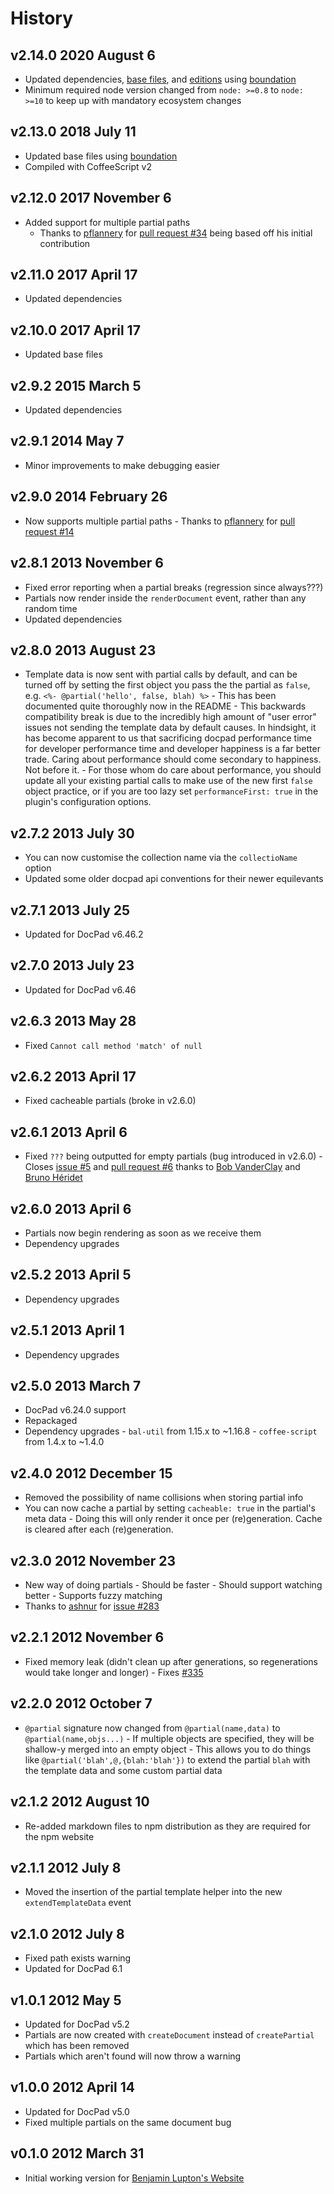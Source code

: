 # History

## v2.14.0 2020 August 6

-   Updated dependencies, [base files](https://github.com/bevry/base), and [editions](https://editions.bevry.me) using [boundation](https://github.com/bevry/boundation)
-   Minimum required node version changed from `node: >=0.8` to `node: >=10` to keep up with mandatory ecosystem changes

## v2.13.0 2018 July 11

-   Updated base files using [boundation](https://github.com/bevry/boundation)
-   Compiled with CoffeeScript v2

## v2.12.0 2017 November 6

-   Added support for multiple partial paths
    -   Thanks to [pflannery](https://github.com/pflannery) for [pull request #34](https://github.com/docpad/docpad-plugin-partials/pull/34) being based off his initial contribution

## v2.11.0 2017 April 17

-   Updated dependencies

## v2.10.0 2017 April 17

-   Updated base files

## v2.9.2 2015 March 5

-   Updated dependencies

## v2.9.1 2014 May 7

-   Minor improvements to make debugging easier

## v2.9.0 2014 February 26

-   Now supports multiple partial paths - Thanks to [pflannery](https://github.com/pflannery) for [pull request #14](https://github.com/docpad/docpad-plugin-partials/pull/14)

## v2.8.1 2013 November 6

-   Fixed error reporting when a partial breaks (regression since always???)
-   Partials now render inside the `renderDocument` event, rather than any random time
-   Updated dependencies

## v2.8.0 2013 August 23

-   Template data is now sent with partial calls by default, and can be turned off by setting the first object you pass the the partial as `false`, e.g. `<%- @partial('hello', false, blah) %>` - This has been documented quite thoroughly now in the README - This backwards compatibility break is due to the incredibly high amount of "user error" issues not sending the template data by default causes. In hindsight, it has become apparent to us that sacrificing docpad performance time for developer performance time and developer happiness is a far better trade. Caring about performance should come secondary to happiness. Not before it. - For those whom do care about performance, you should update all your existing partial calls to make use of the new first `false` object practice, or if you are too lazy set `performanceFirst: true` in the plugin's configuration options.

## v2.7.2 2013 July 30

-   You can now customise the collection name via the `collectioName` option
-   Updated some older docpad api conventions for their newer equilevants

## v2.7.1 2013 July 25

-   Updated for DocPad v6.46.2

## v2.7.0 2013 July 23

-   Updated for DocPad v6.46

## v2.6.3 2013 May 28

-   Fixed `Cannot call method 'match' of null`

## v2.6.2 2013 April 17

-   Fixed cacheable partials (broke in v2.6.0)

## v2.6.1 2013 April 6

-   Fixed `???` being outputted for empty partials (bug introduced in v2.6.0) - Closes [issue #5](https://github.com/docpad/docpad-plugin-partials/issues/5) and [pull request #6](https://github.com/docpad/docpad-plugin-partials/pull/6) thanks to [Bob VanderClay](https://github.com/takitapart) and [Bruno Héridet](https://github.com/Delapouite)

## v2.6.0 2013 April 6

-   Partials now begin rendering as soon as we receive them
-   Dependency upgrades

## v2.5.2 2013 April 5

-   Dependency upgrades

## v2.5.1 2013 April 1

-   Dependency upgrades

## v2.5.0 2013 March 7

-   DocPad v6.24.0 support
-   Repackaged
-   Dependency upgrades - `bal-util` from 1.15.x to ~1.16.8 - `coffee-script` from 1.4.x to ~1.4.0

## v2.4.0 2012 December 15

-   Removed the possibility of name collisions when storing partial info
-   You can now cache a partial by setting `cacheable: true` in the partial's meta data - Doing this will only render it once per (re)generation. Cache is cleared after each (re)generation.

## v2.3.0 2012 November 23

-   New way of doing partials - Should be faster - Should support watching better - Supports fuzzy matching
-   Thanks to [ashnur](https://github.com/ashnur) for [issue #283](https://github.com/bevry/docpad/issues/283)

## v2.2.1 2012 November 6

-   Fixed memory leak (didn't clean up after generations, so regenerations would take longer and longer) - Fixes [#335](https://github.com/bevry/docpad/issues/335)

## v2.2.0 2012 October 7

-   `@partial` signature now changed from `@partial(name,data)` to `@partial(name,objs...)` - If multiple objects are specified, they will be shallow-y merged into an empty object - This allows you to do things like `@partial('blah',@,{blah:'blah'})` to extend the partial `blah` with the template data and some custom partial data

## v2.1.2 2012 August 10

-   Re-added markdown files to npm distribution as they are required for the npm website

## v2.1.1 2012 July 8

-   Moved the insertion of the partial template helper into the new `extendTemplateData` event

## v2.1.0 2012 July 8

-   Fixed path exists warning
-   Updated for DocPad 6.1

## v1.0.1 2012 May 5

-   Updated for DocPad v5.2
-   Partials are now created with `createDocument` instead of `createPartial` which has been removed
-   Partials which aren't found will now throw a warning

## v1.0.0 2012 April 14

-   Updated for DocPad v5.0
-   Fixed multiple partials on the same document bug

## v0.1.0 2012 March 31

-   Initial working version for [Benjamin Lupton's Website](https://github.com/balupton/balupton.docpad)
